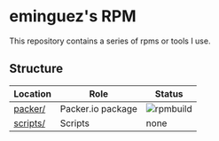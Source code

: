 # eminguez's RPM

This repository contains a series of rpms or tools I use.

## Structure

Location | Role | Status
------------ | ------------- | ------------
[packer/](packer/) | Packer.io package | ![rpmbuild](https://copr.fedorainfracloud.org/coprs/eminguez/packer.io/package/Packer/status_image/last_build.png)
[scripts/](scripts/) | Scripts | none

